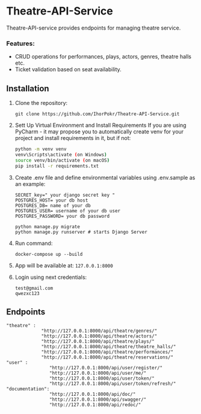 # Theatre-API-Service
    
Theatre-API-service provides endpoints for managing theatre service.

### Features:
- CRUD operations for performances, plays, actors, genres, theatre halls etc.
- Ticket validation based on seat availability.


## Installation

1. Clone the repository:

   ```
   git clone https://github.com/IhorPokr/Theatre-API-Service.git
   ```
2. Sett Up Virtual Environment and Install Requirements
If you are using PyCharm - it may propose you to automatically create venv for your project and install requirements
in it, but if not:
   ```bash
   python -m venv venv
   venv\Scripts\activate (on Windows)
   source venv/bin/activate (on macOS)
   pip install -r requirements.txt
   ```

3. Create .env file and define environmental variables using .env.sample as an example:
   ```
   SECRET_key=" your django secret key "
   POSTGRES_HOST= your db host
   POSTGRES_DB= name of your db
   POSTGRES_USER= username of your db user
   POSTGRES_PASSWORD= your db password
   
   ```

   ```
   python manage.py migrate
   python manage.py runserver # starts Django Server
   ```

4. Run command:
   ```
   docker-compose up --build
   ```
5. App will be available at: ```127.0.0.1:8000```
6. Login using next credentials:
   ```
   test@gmail.com
   qwezxc123
   ```
## Endpoints
   ```
   "theatre" : 
                "http://127.0.0.1:8000/api/theatre/genres/"
                "http://127.0.0.1:8000/api/theatre/actors/"
                "http://127.0.0.1:8000/api/theatre/plays/"
                "http://127.0.0.1:8000/api/theatre/theatre_halls/"
                "http://127.0.0.1:8000/api/theatre/performances/"
                "http://127.0.0.1:8000/api/theatre/reservations/"
   "user" : 
                   "http://127.0.0.1:8000/api/user/register/"
                   "http://127.0.0.1:8000/api/user/me/"
                   "http://127.0.0.1:8000/api/user/token/"
                   "http://127.0.0.1:8000/api/user/token/refresh/"
   "documentation": 
                   "http://127.0.0.1:8000/api/doc/"
                   "http://127.0.0.1:8000/api/swagger/"
                   "http://127.0.0.1:8000/api/redoc/"
   ```
